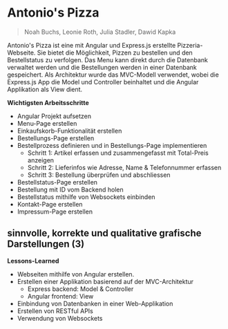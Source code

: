 # Antonio's Pizza
> Noah Buchs, Leonie Roth, Julia Stadler, Dawid Kapka

Antonio's Pizza ist eine mit Angular und Express.js erstellte Pizzeria-Webseite. Sie bietet die Möglichkeit, Pizzen zu bestellen und den Bestellstatus zu verfolgen.
Das Menu kann direkt durch die Datenbank verwaltet werden und die Bestellungen werden in einer Datenbank gespeichert.
Als Architektur wurde das MVC-Modell verwendet, wobei die Express.js App die Model und Controller beinhaltet und die Angular Applikation als View dient.

**Wichtigsten Arbeitsschritte**
<br>
- Angular Projekt aufsetzen
- Menu-Page erstellen
- Einkaufskorb-Funktionalität erstellen
- Bestellungs-Page erstellen
- Bestellprozess definieren und in Bestellungs-Page implementieren
  - Schritt 1: Artikel erfassen und zusammengefasst mit Total-Preis anzeigen
  - Schritt 2: Lieferinfos wie Adresse, Name & Telefonnummer erfassen
  - Schritt 3: Bestellung überprüfen und abschliessen
- Bestellstatus-Page erstellen
- Bestellung mit ID vom Backend holen
- Bestellstatus mithilfe von Websockets einbinden
- Kontakt-Page erstellen
- Impressum-Page erstellen

**sinnvolle, korrekte und qualitative grafische Darstellungen (3)**
<br>
-



**Lessons-Learned**

- Webseiten mithilfe von Angular erstellen.
- Erstellen einer Applikation basierend auf der MVC-Architektur
  - Express backend: Model & Controller
  - Angular frontend: View
- Einbindung von Datenbanken in einer Web-Applikation
- Erstellen von RESTful APIs
- Verwendung von Websockets

